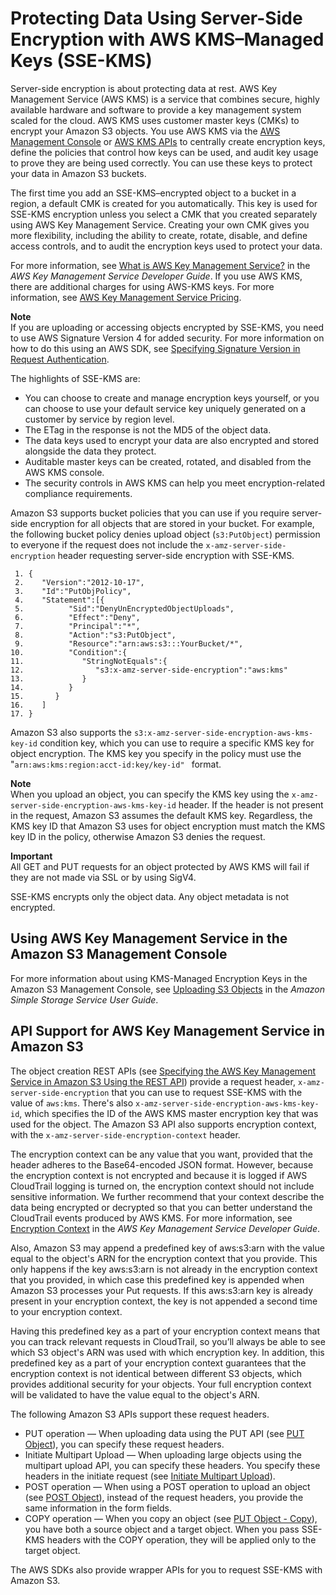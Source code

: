 # Protecting Data Using Server\-Side Encryption with AWS KMS–Managed Keys \(SSE\-KMS\)<a name="UsingKMSEncryption"></a>

Server\-side encryption is about protecting data at rest\. AWS Key Management Service \(AWS KMS\) is a service that combines secure, highly available hardware and software to provide a key management system scaled for the cloud\. AWS KMS uses customer master keys \(CMKs\) to encrypt your Amazon S3 objects\. You use AWS KMS via the [AWS Management Console](https://console.aws.amazon.com/kms) or [AWS KMS APIs](https://docs.aws.amazon.com/kms/latest/APIReference/) to centrally create encryption keys, define the policies that control how keys can be used, and audit key usage to prove they are being used correctly\. You can use these keys to protect your data in Amazon S3 buckets\.

The first time you add an SSE\-KMS–encrypted object to a bucket in a region, a default CMK is created for you automatically\. This key is used for SSE\-KMS encryption unless you select a CMK that you created separately using AWS Key Management Service\. Creating your own CMK gives you more flexibility, including the ability to create, rotate, disable, and define access controls, and to audit the encryption keys used to protect your data\.

For more information, see [What is AWS Key Management Service?](https://docs.aws.amazon.com/kms/latest/developerguide/overview.html) in the *AWS Key Management Service Developer Guide*\. If you use AWS KMS, there are additional charges for using AWS\-KMS keys\. For more information, see [AWS Key Management Service Pricing](https://aws.amazon.com/kms/pricing)\.

**Note**  
If you are uploading or accessing objects encrypted by SSE\-KMS, you need to use AWS Signature Version 4 for added security\. For more information on how to do this using an AWS SDK, see [Specifying Signature Version in Request Authentication](https://docs.aws.amazon.com/AmazonS3/latest/dev/UsingAWSSDK.html#specify-signature-version)\.

The highlights of SSE\-KMS are:
+ You can choose to create and manage encryption keys yourself, or you can choose to use your default service key uniquely generated on a customer by service by region level\. 
+ The ETag in the response is not the MD5 of the object data\.
+ The data keys used to encrypt your data are also encrypted and stored alongside the data they protect\. 
+ Auditable master keys can be created, rotated, and disabled from the AWS KMS console\. 
+ The security controls in AWS KMS can help you meet encryption\-related compliance requirements\.

Amazon S3 supports bucket policies that you can use if you require server\-side encryption for all objects that are stored in your bucket\. For example, the following bucket policy denies upload object \(`s3:PutObject`\) permission to everyone if the request does not include the `x-amz-server-side-encryption` header requesting server\-side encryption with SSE\-KMS\.

```
 1. {
 2.    "Version":"2012-10-17",
 3.    "Id":"PutObjPolicy",
 4.    "Statement":[{
 5.          "Sid":"DenyUnEncryptedObjectUploads",
 6.          "Effect":"Deny",
 7.          "Principal":"*",
 8.          "Action":"s3:PutObject",
 9.          "Resource":"arn:aws:s3:::YourBucket/*",
10.          "Condition":{
11.             "StringNotEquals":{
12.                "s3:x-amz-server-side-encryption":"aws:kms"
13.             }
14.          }
15.       }
16.    ]
17. }
```

Amazon S3 also supports the `s3:x-amz-server-side-encryption-aws-kms-key-id` condition key, which you can use to require a specific KMS key for object encryption\. The KMS key you specify in the policy must use the "`arn:aws:kms:region:acct-id:key/key-id" ` format\.

**Note**  
When you upload an object, you can specify the KMS key using the `x-amz-server-side-encryption-aws-kms-key-id` header\. If the header is not present in the request, Amazon S3 assumes the default KMS key\. Regardless, the KMS key ID that Amazon S3 uses for object encryption must match the KMS key ID in the policy, otherwise Amazon S3 denies the request\.

**Important**  
All GET and PUT requests for an object protected by AWS KMS will fail if they are not made via SSL or by using SigV4\. 

SSE\-KMS encrypts only the object data\. Any object metadata is not encrypted\.

## Using AWS Key Management Service in the Amazon S3 Management Console<a name="kms-encryption-s3-console"></a>

For more information about using KMS\-Managed Encryption Keys in the Amazon S3 Management Console, see [Uploading S3 Objects](https://docs.aws.amazon.com/AmazonS3/latest/user-guide/upload-objects.html) in the *Amazon Simple Storage Service User Guide*\.

## API Support for AWS Key Management Service in Amazon S3<a name="APISupportforKMSEncryption"></a>

The object creation REST APIs \(see [Specifying the AWS Key Management Service in Amazon S3 Using the REST API](KMSUsingRESTAPI.md)\) provide a request header, `x-amz-server-side-encryption` that you can use to request SSE\-KMS with the value of `aws:kms`\. There's also `x-amz-server-side-encryption-aws-kms-key-id`, which specifies the ID of the AWS KMS master encryption key that was used for the object\. The Amazon S3 API also supports encryption context, with the `x-amz-server-side-encryption-context` header\.

The encryption context can be any value that you want, provided that the header adheres to the Base64\-encoded JSON format\. However, because the encryption context is not encrypted and because it is logged if AWS CloudTrail logging is turned on, the encryption context should not include sensitive information\. We further recommend that your context describe the data being encrypted or decrypted so that you can better understand the CloudTrail events produced by AWS KMS\. For more information, see [Encryption Context](https://docs.aws.amazon.com/kms/latest/developerguide/encryption-context.html) in the *AWS Key Management Service Developer Guide*\.

Also, Amazon S3 may append a predefined key of aws:s3:arn with the value equal to the object's ARN for the encryption context that you provide\. This only happens if the key aws:s3:arn is not already in the encryption context that you provided, in which case this predefined key is appended when Amazon S3 processes your Put requests\. If this aws:s3:arn key is already present in your encryption context, the key is not appended a second time to your encryption context\.

Having this predefined key as a part of your encryption context means that you can track relevant requests in CloudTrail, so you’ll always be able to see which S3 object's ARN was used with which encryption key\. In addition, this predefined key as a part of your encryption context guarantees that the encryption context is not identical between different S3 objects, which provides additional security for your objects\. Your full encryption context will be validated to have the value equal to the object's ARN\.

The following Amazon S3 APIs support these request headers\.
+ PUT operation — When uploading data using the PUT API \(see [PUT Object](https://docs.aws.amazon.com/AmazonS3/latest/API/RESTObjectPUT.html)\), you can specify these request headers\. 
+ Initiate Multipart Upload — When uploading large objects using the multipart upload API, you can specify these headers\. You specify these headers in the initiate request \(see [Initiate Multipart Upload](https://docs.aws.amazon.com/AmazonS3/latest/API/mpUploadInitiate.html)\)\.
+ POST operation — When using a POST operation to upload an object \(see [POST Object](https://docs.aws.amazon.com/AmazonS3/latest/API/RESTObjectPOST.html)\), instead of the request headers, you provide the same information in the form fields\.
+ COPY operation — When you copy an object \(see [PUT Object \- Copy](https://docs.aws.amazon.com/AmazonS3/latest/API/RESTObjectCOPY.html)\), you have both a source object and a target object\. When you pass SSE\-KMS headers with the COPY operation, they will be applied only to the target object\.

The AWS SDKs also provide wrapper APIs for you to request SSE\-KMS with Amazon S3\. 